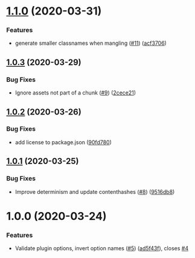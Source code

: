 # [1.1.0](https://github.com/jdb8/simplify-css-modules-webpack-plugin/compare/v1.0.3...v1.1.0) (2020-03-31)


### Features

* generate smaller classnames when mangling ([#11](https://github.com/jdb8/simplify-css-modules-webpack-plugin/issues/11)) ([acf3706](https://github.com/jdb8/simplify-css-modules-webpack-plugin/commit/acf3706b9ad8c95e98baf21b29c3574979974ac8))

## [1.0.3](https://github.com/jdb8/simplify-css-modules-webpack-plugin/compare/v1.0.2...v1.0.3) (2020-03-29)


### Bug Fixes

* Ignore assets not part of a chunk ([#9](https://github.com/jdb8/simplify-css-modules-webpack-plugin/issues/9)) ([2cece21](https://github.com/jdb8/simplify-css-modules-webpack-plugin/commit/2cece21e9cdebd08d95eb19bd80e6a94895be5bf))

## [1.0.2](https://github.com/jdb8/simplify-css-modules-webpack-plugin/compare/v1.0.1...v1.0.2) (2020-03-26)


### Bug Fixes

* add license to package.json ([90fd780](https://github.com/jdb8/simplify-css-modules-webpack-plugin/commit/90fd780c69e6c356da1622cda5f33a84ab8cb31f))

## [1.0.1](https://github.com/jdb8/simplify-css-modules-webpack-plugin/compare/v1.0.0...v1.0.1) (2020-03-25)


### Bug Fixes

* Improve determinism and update contenthashes ([#8](https://github.com/jdb8/simplify-css-modules-webpack-plugin/issues/8)) ([9516db8](https://github.com/jdb8/simplify-css-modules-webpack-plugin/commit/9516db83627121efbcf70e0afcf1e84d626f3cbf))

# 1.0.0 (2020-03-24)


### Features

* Validate plugin options, invert option names ([#5](https://github.com/jdb8/simplify-css-modules-webpack-plugin/issues/5)) ([ad5f43f](https://github.com/jdb8/simplify-css-modules-webpack-plugin/commit/ad5f43fc1e143be362e3c09a4c87d38bd1b71f0d)), closes [#4](https://github.com/jdb8/simplify-css-modules-webpack-plugin/issues/4)
